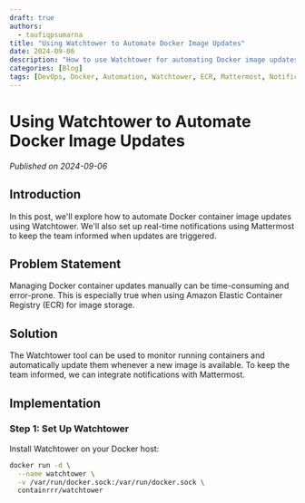 ```yaml
---
draft: true
authors: 
  - taufiqpsumarna
title: "Using Watchtower to Automate Docker Image Updates"
date: 2024-09-06
description: "How to use Watchtower for automating Docker image updates with notifications in Mattermost."
categories: [Blog]
tags: [DevOps, Docker, Automation, Watchtower, ECR, Mattermost, Notifications]
---
```


# Using Watchtower to Automate Docker Image Updates

*Published on 2024-09-06*

## Introduction

In this post, we'll explore how to automate Docker container image updates using Watchtower. We'll also set up real-time notifications using Mattermost to keep the team informed when updates are triggered.

## Problem Statement

Managing Docker container updates manually can be time-consuming and error-prone. This is especially true when using Amazon Elastic Container Registry (ECR) for image storage.

## Solution

The Watchtower tool can be used to monitor running containers and automatically update them whenever a new image is available. To keep the team informed, we can integrate notifications with Mattermost.

## Implementation

### Step 1: Set Up Watchtower

Install Watchtower on your Docker host:

``` bash
docker run -d \
  --name watchtower \
  -v /var/run/docker.sock:/var/run/docker.sock \
  containrrr/watchtower
```